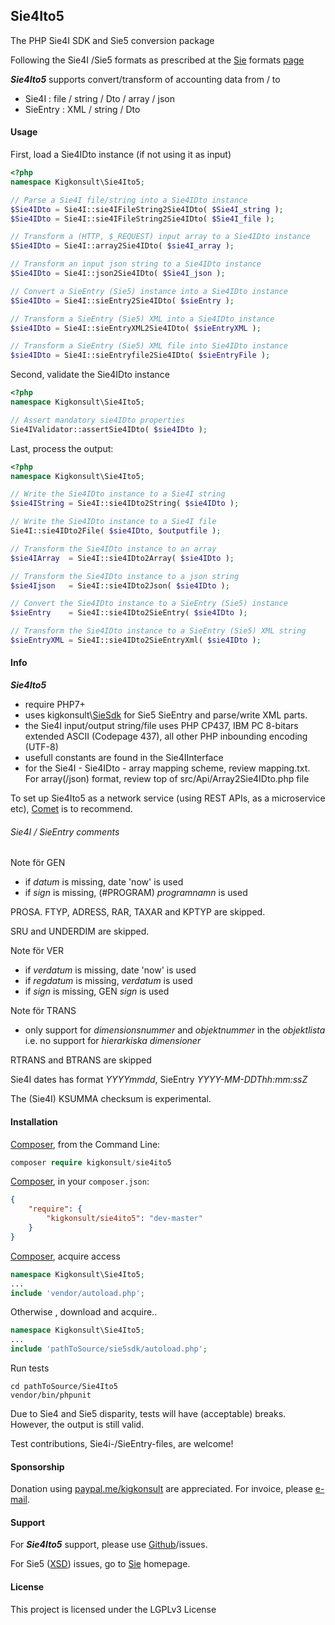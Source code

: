 ## Sie4Ito5

The PHP Sie4I SDK and Sie5 conversion package

Following the Sie4I /Sie5 formats as prescribed at the [Sie] formats [page]

__*Sie4Ito5*__ supports convert/transform of accounting data from / to
- Sie4I : file / string / Dto / array / json
- SieEntry : XML / string / Dto


#### Usage

First, load a Sie4IDto instance (if not using it as input)

```php
<?php
namespace Kigkonsult\Sie4Ito5;

// Parse a Sie4I file/string into a Sie4IDto instance
$Sie4IDto = Sie4I::sie4IFileString2Sie4IDto( $Sie4I_string );
$Sie4IDto = Sie4I::sie4IFileString2Sie4IDto( $Sie4I_file );

// Transform a (HTTP, $_REQUEST) input array to a Sie4IDto instance
$Sie4IDto = Sie4I::array2Sie4IDto( $sie4I_array );

// Transform an input json string to a Sie4IDto instance
$Sie4IDto = Sie4I::json2Sie4IDto( $Sie4I_json );

// Convert a SieEntry (Sie5) instance into a Sie4IDto instance
$Sie4IDto = Sie4I::sieEntry2Sie4IDto( $sieEntry );

// Transform a SieEntry (Sie5) XML into a Sie4IDto instance
$sie4IDto = Sie4I::sieEntryXML2Sie4IDto( $sieEntryXML );

// Transform a SieEntry (Sie5) XML file into Sie4IDto instance
$sie4IDto = Sie4I::sieEntryfile2Sie4IDto( $sieEntryFile );

```

Second, validate the Sie4IDto instance

```php
<?php
namespace Kigkonsult\Sie4Ito5;

// Assert mandatory sie4IDto properties
Sie4IValidator::assertSie4IDto( $sie4IDto );
```

Last, process the output:

```php
<?php
namespace Kigkonsult\Sie4Ito5;

// Write the Sie4IDto instance to a Sie4I string
$sie4IString = Sie4I::sie4IDto2String( $sie4IDto );

// Write the Sie4IDto instance to a Sie4I file
Sie4I::sie4IDto2File( $sie4IDto, $outputfile );

// Transform the Sie4IDto instance to an array
$sie4IArray  = Sie4I::sie4IDto2Array( $sie4IDto );

// Transform the Sie4IDto instance to a json string
$sie4Ijson   = Sie4I::sie4IDto2Json( $sie4IDto );

// Convert the Sie4IDto instance to a SieEntry (Sie5) instance
$sieEntry    = Sie4I::sie4IDto2SieEntry( $sie4IDto );

// Transform the Sie4IDto instance to a SieEntry (Sie5) XML string
$sieEntryXML = Sie4I::sie4IDto2SieEntryXml( $sie4IDto );

```

#### Info

__*Sie4Ito5*__ 
- require PHP7+
- uses kigkonsult\\[SieSdk] for Sie5 SieEntry and parse/write XML parts.
- the Sie4I input/output string/file uses PHP CP437, IBM PC 8-bitars extended ASCII (Codepage 437),
all other PHP inbounding encoding (UTF-8)
- usefull constants are found in the Sie4IInterface
- for the Sie4I - Sie4IDto - array mapping scheme, review mapping.txt.<br>
  For array(/json) format, review top of src/Api/Array2Sie4IDto.php file


To set up Sie4Ito5 as a network service (using REST APIs, as a microservice etc), [Comet] is to recommend.


###### Sie4I / SieEntry comments

Note för GEN
* if _datum_ is missing, date 'now' is used
* if _sign_ is missing, (#PROGRAM) _programnamn_ is used

PROSA. FTYP, ADRESS, RAR, TAXAR and KPTYP are skipped.

SRU and UNDERDIM are skipped.

Note för VER
* if _verdatum_ is missing, date 'now' is used
* if _regdatum_ is missing, _verdatum_ is used
* if _sign_ is missing, GEN _sign_ is used

Note för TRANS
* only support for _dimensionsnummer_ and _objektnummer_ in the _objektlista_<br>
    i.e. no support for _hierarkiska dimensioner_

RTRANS and BTRANS are skipped

Sie4I dates has format _YYYYmmdd_, SieEntry _YYYY-MM-DDThh:mm:ssZ_

The (Sie4I) KSUMMA checksum is experimental.

#### Installation

[Composer], from the Command Line:

``` php
composer require kigkonsult/sie4ito5
```

[Composer], in your `composer.json`:

``` json
{
    "require": {
        "kigkonsult/sie4ito5": "dev-master"
    }
}
```

[Composer], acquire access
``` php
namespace Kigkonsult\Sie4Ito5;
...
include 'vendor/autoload.php';
```


Otherwise , download and acquire..

``` php
namespace Kigkonsult\Sie4Ito5;
...
include 'pathToSource/sie5sdk/autoload.php';
```

Run tests
```
cd pathToSource/Sie4Ito5
vendor/bin/phpunit
```
Due to Sie4 and Sie5 disparity, tests will have (acceptable) breaks.
However, the output is still valid.

Test contributions, Sie4i-/SieEntry-files, are welcome!


#### Sponsorship
Donation using [paypal.me/kigkonsult] are appreciated.
For invoice, please [e-mail]</a>.


#### Support

For __*Sie4Ito5*__ support, please use [Github]/issues.

For Sie5 ([XSD]) issues, go to [Sie] homepage.


#### License

This project is licensed under the LGPLv3 License


[Composer]:https://getcomposer.org/
[Comet]:https://github.com/gotzmann/comet
[DsigSdk]:https://github.com/iCalcreator/dsigsdk
[e-mail]:mailto:ical@kigkonsult.se
[Github]:https://github.com/iCalcreator/sie4ito5/issues
[SieSdk]:https://github.com/iCalcreator/SieSdk
[page]:https://sie.se/format/
[paypal.me/kigkonsult]:https://paypal.me/kigkonsult
[Sie]:http://www.sie.se
[XSD]:http://www.sie.se/sie5.xsd

[comment]: # (This file is part of Sie4Ito5, The PHP Sie4I SDK and Sie5 conversion package. Copyright 2021 Kjell-Inge Gustafsson, kigkonsult, All rights reserved, licence LGPLv3)
